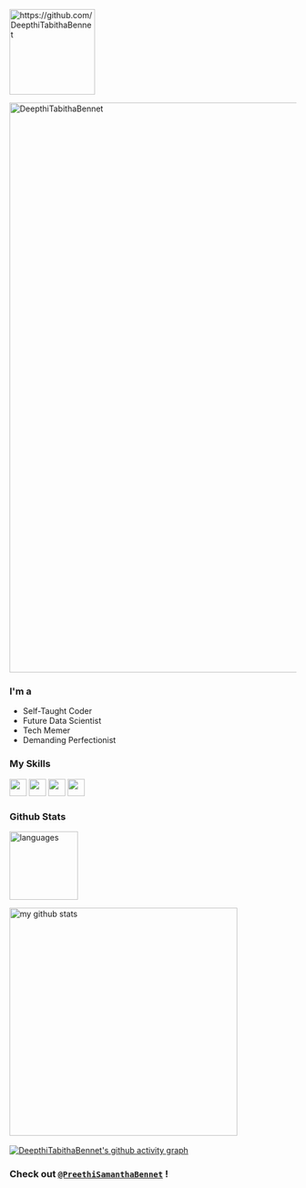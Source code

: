 <p align="left"> <img src="https://komarev.com/ghpvc/?username=DeepthiTabithaBennet&style=flat-square" alt="https://github.com/DeepthiTabithaBennet" width="150" /> </p>

<p align="left"> <a href="https://github.com/DeepthiTabithaBennet/github-profile-trophy"><img src="https://github-profile-trophy.vercel.app/?username=DeepthiTabithaBennet&theme=darkhub&no-bg=true&no-frame=true&title=Joined2020,Commit,Star" alt="DeepthiTabithaBennet" width="1000" /></a> </p>

### I'm a 
* Self-Taught Coder
* Future Data Scientist
* Tech Memer
* Demanding Perfectionist

### My Skills
<img src="https://img.shields.io/badge/-C-blue?style=for-the-badge&logo=c&logoColor=FFFFFF" height="30">   <img src="https://img.shields.io/badge/-C++-blue?style=for-the-badge&logo=c%2B%2B&logoColor=FFFFFF" height="30">   <img src="http://img.shields.io/badge/-Python-blue?style=for-the-badge&logo=python&logoColor=FFFFFF" height="30">   <img src="http://img.shields.io/badge/-WordPress-blue?style=for-the-badge&logo=wordpress&logoColor=FFFFFF" height="30"> 

### Github Stats 

<p> <img src="https://github-readme-stats.vercel.app/api/top-langs/?username=DeepthiTabithaBennet&layout=compact&theme=algolia&hide_border=true&langs_count=10" alt="languages" height="120"> </p>

<p> <img src="https://github-readme-stats.vercel.app/api?username=DeepthiTabithaBennet&show_icons=true&theme=algolia&include_all_commits=true&hide_border=true" alt="my github stats" width="400"/>&nbsp; </p>

[![DeepthiTabithaBennet's github activity graph](https://activity-graph.herokuapp.com/graph?username=DeepthiTabithaBennet&theme=react-dark&hide_title=true&hide_border=true&line=00AEFF&color=FFFFFF&point=2DDE98&bg_color=050F2C)](https://github.com/DeepthiTabithaBennet/github-readme-activity-graph)

### Check out [`@PreethiSamanthaBennet`](https://github.com/PreethiSamanthaBennet) !

<!--
**DeepthiTabithaBennet/DeepthiTabithaBennet** is a ✨ _special_ ✨ repository because its `README.md` (this file) appears on your GitHub profile.

Here are some ideas to get you started:

- 🔭 I’m currently working on ...
- 🌱 I’m currently learning ...
- 👯 I’m looking to collaborate on ...
- 🤔 I’m looking for help with ...
- 💬 Ask me about ...
- 📫 How to reach me: ...
- 😄 Pronouns: ...
- ⚡ Fun fact: ...
-->

